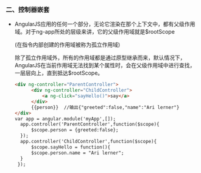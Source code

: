 ### 二、控制器嵌套

- AngularJS应用的任何一个部分，无论它渲染在那个上下文中，都有父级作用域。对于ng-app所处的层级来讲，它的父级作用域就是$rootScope

  (在指令内部创建的作用域被称为孤立作用域)

  除了孤立作用域外，所有的作用域都是通过原型继承而来，默认情况下，AngularJS在当前作用域无法找到某个属性时，会在父级作用域中进行查找，一层层向上，直到抵达$rootScope。

  ```html
  <div ng-controller="ParentController">
  		<div ng-controller="ChildController">
  			<a ng-click="sayHello()">say</a>
  		</div>
  		{{person}}  //输出{"greeted":false,"name":"Ari lerner"}
  </div>
  var app = angular.module('myApp',[]);
    app.controller('ParentController',function($scope){
    	$scope.person = {greeted:false};
    });
    app.controller('ChildController',function($scope){
    	$scope.sayHello = function(){
    	$scope.person.name = "Ari lerner";
    }
   });
  ```